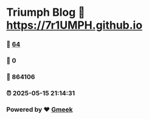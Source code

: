 # Triumph Blog :link: https://7r1UMPH.github.io 
### :page_facing_up: [64](https://7r1UMPH.github.io/tag.html) 
### :speech_balloon: 0 
### :hibiscus: 864106 
### :alarm_clock: 2025-05-15 21:14:31 
### Powered by :heart: [Gmeek](https://github.com/Meekdai/Gmeek)
